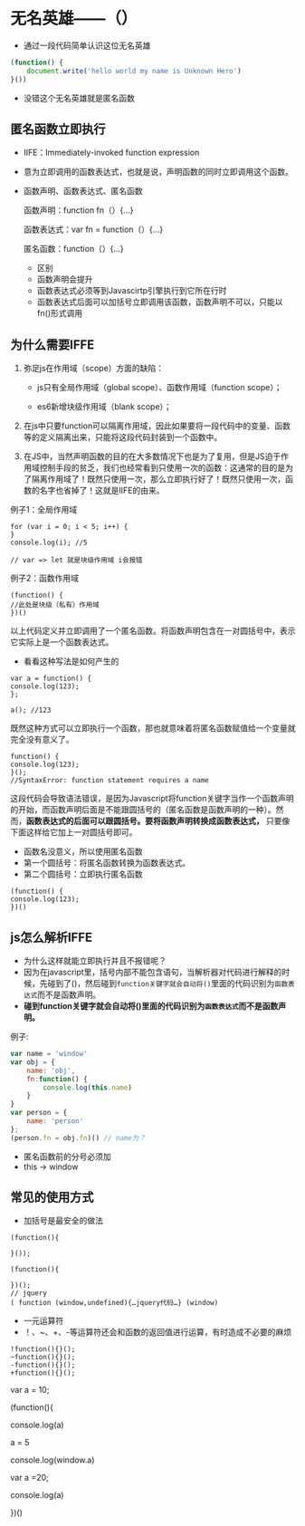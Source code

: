 # 无名英雄——（）

* 通过一段代码简单认识这位无名英雄

```javascript
(function() {
    document.write('hello world my name is Unknown Hero')
}())
```

* 没错这个无名英雄就是匿名函数

## 匿名函数立即执行

* IIFE：Immediately-invoked function expression

* 意为立即调用的函数表达式，也就是说，声明函数的同时立即调用这个函数。

* 函数声明、函数表达式、匿名函数

  函数声明：function fn（）{...}

  函数表达式：var fn = function（）{...}

  匿名函数：function（）{...}

  * 区别
  * 函数声明会提升
  * 函数表达式必须等到Javascirtp引擎执行到它所在行时
  * 函数表达式后面可以加括号立即调用该函数，函数声明不可以，只能以fn()形式调用

  



## 为什么需要IFFE

1. 弥足js在作用域（scope）方面的缺陷：

   * js只有全局作用域（global scope）、函数作用域（function scope）；

   * es6新增块级作用域（blank scope）；

2. 在js中只要function可以隔离作用域，因此如果要将一段代码中的变量、函数等的定义隔离出来，只能将这段代码封装到一个函数中。

3. 在JS中，当然声明函数的目的在大多数情况下也是为了复用，但是JS迫于作用域控制手段的贫乏，我们也经常看到只使用一次的函数：这通常的目的是为了隔离作用域了！既然只使用一次，那么立即执行好了！既然只使用一次，函数的名字也省掉了！这就是IIFE的由来。



例子1：全局作用域

```
for (var i = 0; i < 5; i++) {
}
console.log(i); //5

// var => let 就是块级作用域 i会报错
```

例子2：函数作用域

```
(function() {
//此处是块级（私有）作用域
})()
```

以上代码定义并立即调用了一个匿名函数。将函数声明包含在一对圆括号中，表示它实际上是一个函数表达式。

* 看看这种写法是如何产生的

```
var a = function() {
console.log(123);
};

a(); //123
```

既然这种方式可以立即执行一个函数，那也就意味着将匿名函数赋值给一个变量就完全没有意义了。

```
function() {
console.log(123);
}();
//SyntaxError: function statement requires a name
```

这段代码会导致语法错误，是因为Javascript将function关键字当作一个函数声明的开始，而函数声明后面是不能跟圆括号的（匿名函数是函数声明的一种）。然而，**函数表达式的后面可以跟圆括号。要将函数声明转换成函数表达式，**
只要像下面这样给它加上一对圆括号即可。

* 函数名没意义，所以使用匿名函数
* 第一个圆括号：将匿名函数转换为函数表达式。
* 第二个圆括号：立即执行匿名函数

```
(function() {
console.log(123);
})()
```





## js怎么解析IFFE

* 为什么这样就能立即执行并且不报错呢？
* 因为在javascript里，括号内部不能包含语句，当解析器对代码进行解释的时候，先碰到了()，然后碰到`function关键字就会自动将()`里面的代码识别为`函数表达式`而不是函数声明。
* **碰到function关键字就会自动将()里面的代码识别为`函数表达式`而不是函数声明。**

例子:

```javascript
var name = 'window'
var obj = {
    name: 'obj',
    fn:function() {
        console.log(this.name)
    }
}
var person = {
    name: 'person'
}; 
(person.fn = obj.fn)() // name为？
```

* 匿名函数前的分号必须加
* this -> window



## 常见的使用方式

* 加括号是最安全的做法

```
(function(){
    
}());

(function(){
    
})();
// jquery
( function (window,undefined){…jquery代码…} (window) 
```

* 一元运算符
* ！、~、+、-等运算符还会和函数的返回值进行运算，有时造成不必要的麻烦

```
!function(){}();
~function(){}();
-function(){}();
+function(){}();
```























var a = 10;

(function(){

console.log(a)

a = 5

console.log(window.a)

var a =20;

console.log(a)

})()
